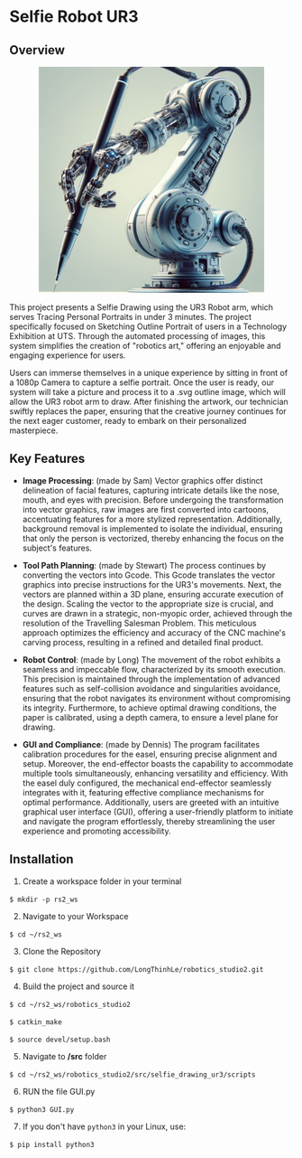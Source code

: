 # Selfie Robot UR3

## Overview

<p align="center">
  <img height="400" alt="UR3 robot arm" src="icon/Designer.png">
</p>

This project presents a Selfie Drawing using the UR3 Robot arm, which serves Tracing Personal Portraits in under 3 minutes. The project specifically focused on Sketching Outline Portrait of users in a Technology Exhibition at UTS. Through the automated processing of images, this system simplifies the creation of "robotics art," offering an enjoyable and engaging experience for users.

Users can immerse themselves in a unique experience by sitting in front of a 1080p Camera to capture a selfie portrait. Once the user is ready, our system will take a picture and process it to a .svg outline image, which will allow the UR3 robot arm to draw. After finishing the artwork, our technician swiftly replaces the paper, ensuring that the creative journey continues for the next eager customer, ready to embark on their personalized masterpiece.

## Key Features

- **Image Processing**: (made by Sam) Vector graphics offer distinct delineation of facial features, capturing intricate details like the nose, mouth, and eyes with precision. Before undergoing the transformation into vector graphics, raw images are first converted into cartoons, accentuating features for a more stylized representation. Additionally, background removal is implemented to isolate the individual, ensuring that only the person is vectorized, thereby enhancing the focus on the subject's features.

- **Tool Path Planning**: (made by Stewart) The process continues by converting the vectors into Gcode. This Gcode translates the vector graphics into precise instructions for the UR3's movements. Next, the vectors are planned within a 3D plane, ensuring accurate execution of the design. Scaling the vector to the appropriate size is crucial, and curves are drawn in a strategic, non-myopic order, achieved through the resolution of the Travelling Salesman Problem. This meticulous approach optimizes the efficiency and accuracy of the CNC machine's carving process, resulting in a refined and detailed final product.

- **Robot Control**: (made by Long) The movement of the robot exhibits a seamless and impeccable flow, characterized by its smooth execution. This precision is maintained through the implementation of advanced features such as self-collision avoidance and singularities avoidance, ensuring that the robot navigates its environment without compromising its integrity. Furthermore, to achieve optimal drawing conditions, the paper is calibrated, using a depth camera, to ensure a level plane for drawing.

- **GUI and Compliance**: (made by Dennis) The program facilitates calibration procedures for the easel, ensuring precise alignment and setup. Moreover, the end-effector boasts the capability to accommodate multiple tools simultaneously, enhancing versatility and efficiency. With the easel duly configured, the mechanical end-effector seamlessly integrates with it, featuring effective compliance mechanisms for optimal performance. Additionally, users are greeted with an intuitive graphical user interface (GUI), offering a user-friendly platform to initiate and navigate the program effortlessly, thereby streamlining the user experience and promoting accessibility.


## Installation

1. Create a workspace folder in your terminal

`$ mkdir -p rs2_ws`


2. Navigate to your Workspace

`$ cd ~/rs2_ws`

3. Clone the Repository

`$ git clone https://github.com/LongThinhLe/robotics_studio2.git`


4. Build the project and source it

`$ cd ~/rs2_ws/robotics_studio2`

`$ catkin_make`

`$ source devel/setup.bash`

5. Navigate to **/src** folder

`$ cd ~/rs2_ws/robotics_studio2/src/selfie_drawing_ur3/scripts`


6. RUN the file GUI.py

`$ python3 GUI.py`


7. If you don't have `python3` in your Linux, use:

`$ pip install python3`
